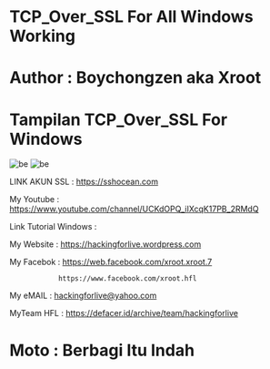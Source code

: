 # TCP_Over_SSL For All Windows Working 

# Author : Boychongzen aka Xroot

# Tampilan TCP_Over_SSL For Windows 
![be](https://raw.githubusercontent.com/boychongzen18/TCP_Over_SSL/master/tcp.jpg)
![be](https://raw.githubusercontent.com/boychongzen18/TCP_Over_SSL/master/tcp1.jpg)


LINK AKUN SSL : https://sshocean.com

My Youtube    : https://www.youtube.com/channel/UCKdOPQ_iIXcqK17PB_2RMdQ

Link Tutorial Windows : 

My Website    : https://hackingforlive.wordpress.com

My Facebok    : https://web.facebook.com/xroot.xroot.7

                https://www.facebook.com/xroot.hfl

My eMAIL      : hackingforlive@yahoo.com

MyTeam HFL    : https://defacer.id/archive/team/hackingforlive

# Moto : Berbagi Itu Indah
